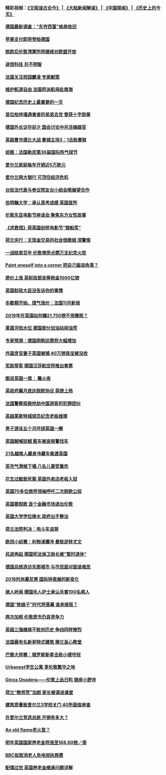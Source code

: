 #### 精彩视频：[《文昭谈古论今》](https://github.com/gfw-breaker/wenzhao/blob/master/README.md?t=11150331) | [《大陆新闻解读》](https://github.com/gfw-breaker/ntdtv-comedy/blob/master/README.md?t=11150331) | [《中国禁闻》](https://github.com/gfw-breaker/ntdtv-news/blob/master/README.md?t=11150331) | [《历史上的今天》](https://github.com/gfw-breaker/today-in-history/blob/master/README.md?t=11150331) 

#### [德国最新调查：“东穷西富”格局依旧](../pages/nsc974/n10852268.md?t=11150331) 

#### [苹果支付即将登陆德国](../pages/nsc974/n10852246.md?t=11150331) 

#### [脱欧后伦敦清算所将继续对欧盟开放](../pages/nsc974/n10852082.md?t=11150331) 

#### [迷信科技 并不明智](../pages/nsc974/n10851197.md?t=11150331) 

#### [法国关注校园霸凌 专家献策](../pages/nsc974/n10851199.md?t=11150331) 

#### [维护航道自由 法国将派航母赴南海](../pages/nsc974/n10851001.md?t=11150331) 

#### [德国纪念历史上最重要的一天](../pages/nsc974/n10849304.md?t=11150331) 

#### [首位柏林墙遇害者的弟弟去世 曾获十字勋章](../pages/nsc974/n10849268.md?t=11150331) 

#### [德国外长访华前夕 国会讨论中共活摘器官](../pages/nsc974/n10848903.md?t=11150331) 

#### [英超曼市德比大战 曼城主场3：1击败曼联](../pages/nsc974/n10848899.md?t=11150331) 

#### [组图：法国勒皮第36届国际热气球节](../pages/nsc974/n10845459.md?t=11150331) 

#### [爱尔兰家庭每年开销近5万欧元](../pages/nsc974/n10844726.md?t=11150331) 

#### [爱尔兰两大银行 可顶住经济危机](../pages/nsc974/n10844706.md?t=11150331) 

#### [台驻法代表与参议院友台小组会晤展望合作](../pages/nsc974/n10843796.md?t=11150331) 

#### [伯明翰大学：承认高考成绩 英国首所](../pages/nsc974/n10843334.md?t=11150331) 

#### [伦敦东亚电影节座谈会 聚焦东方女性故事](../pages/nsc974/n10843306.md?t=11150331) 

#### [《求救信》获英国剑桥电影节“银船奖”](../pages/nsc974/n10842268.md?t=11150331) 

#### [荷兰央行：无现金交易的社会很脆弱 须警惕](../pages/nsc974/n10841150.md?t=11150331) 

#### [一战结束百年 伦敦塔旁点燃万支纪念火炬](../pages/nsc974/n10841092.md?t=11150331) 

#### [Paint oneself into a corner 把自己画进角落？](../pages/nsc974/n10841190.md?t=11150331) 

#### [房价上涨 英财政部坐等税金1000亿镑](../pages/nsc974/n10841187.md?t=11150331) 

#### [英国财政大臣没告诉你的事情](../pages/nsc974/n10841141.md?t=11150331) 

#### [冬歇期开始、煤气涨价：法国11月新规](../pages/nsc974/n10841075.md?t=11150331) 

#### [2019年在英国如何赚21,750镑不用缴税？](../pages/nsc974/n10841101.md?t=11150331) 

#### [莱茵河低水位 德国部分加油站闹油荒](../pages/nsc974/n10841002.md?t=11150331) 

#### [专家预测：德国网购运费将大幅增加](../pages/nsc974/n10840951.md?t=11150331) 

#### [外国贪官妻子英国被捕 40万镑珠宝被没收](../pages/nsc974/n10838830.md?t=11150331) 

#### [奖励常客 德国汉莎航空将推出套票](../pages/nsc974/n10838351.md?t=11150331) 

#### [图说英国一周： 篝火夜](../pages/nsc974/n10838913.md?t=11150331) 

#### [英政府冀月底达脱欧协议 英镑上扬](../pages/nsc974/n10838808.md?t=11150331) 

#### [法国警察捣毁抢劫中国游客的犯罪团伙](../pages/nsc974/n10838404.md?t=11150331) 

#### [英超莱斯特城球员纪念老板维猜](../pages/nsc974/n10838894.md?t=11150331) 

#### [男子游泳五个月环绕英国一圈](../pages/nsc974/n10838885.md?t=11150331) 

#### [英国贼喊捉贼 赃车被盗报警找车](../pages/nsc974/n10838877.md?t=11150331) 

#### [21名越南人藏身冷藏车偷渡英国](../pages/nsc974/n10838871.md?t=11150331) 

#### [英充气滑梯下塌 八名儿童受重伤](../pages/nsc974/n10838865.md?t=11150331) 

#### [花生过敏致死案 英国外卖店老板入狱](../pages/nsc974/n10838857.md?t=11150331) 

#### [英国70多位商界领袖呼吁二次脱欧公投](../pages/nsc974/n10838826.md?t=11150331) 

#### [英国要脱欧 首个金融市场退出伦敦](../pages/nsc974/n10838815.md?t=11150331) 

#### [英国大学学位掺水 政府出手整治](../pages/nsc974/n10838778.md?t=11150331) 

#### [荷兰法院判决：电斗车该禁](../pages/nsc974/n10838448.md?t=11150331) 

#### [欧冠小组赛：利物浦爆冷 曼联逆转尤文](../pages/nsc974/n10837241.md?t=11150331) 

#### [风波再起 德国宪法保卫局长被“暂时退休”](../pages/nsc974/n10835736.md?t=11150331) 

#### [德国总统造访东部城市 与市民面对面谈难民](../pages/nsc974/n10835895.md?t=11150331) 

#### [2018时尚慕尼黑 国际钟表展的新变化](../pages/nsc974/n10836048.md?t=11150331) 

#### [骇人听闻 德国杀人护士承认杀害100名病人](../pages/nsc974/n10835823.md?t=11150331) 

#### [德国“铁娘子”时代将落幕 谁来接班？](../pages/nsc974/n10833701.md?t=11150331) 

#### [两次加税 伦敦房市仍具竞争力](../pages/nsc974/n10832030.md?t=11150331) 

#### [英超三强继续不败创历史 争四同样惨烈](../pages/nsc974/n10830095.md?t=11150331) 

#### [法国最有名新哥特式建筑 穆兰圣心教堂](../pages/nsc974/n10829754.md?t=11150331) 

#### [巴黎大师赛：俄罗斯新星击败小德夺冠](../pages/nsc974/n10830134.md?t=11150331) 

#### [Urbanest学生公寓 享伦敦繁华之地](../pages/nsc974/n10828080.md?t=11150331) 

#### [Ginza Onodera——伦敦上品日料 银座小野寺](../pages/nsc974/n10828069.md?t=11150331) 

#### [荷兰“教师荒”加剧 家长被请进课堂](../pages/nsc974/n10826148.md?t=11150331) 

#### [建筑质量致爱尔兰3学校关门 40所面临审查](../pages/nsc974/n10826209.md?t=11150331) 

#### [在爱尔兰竞选总统 开销有多大？](../pages/nsc974/n10826165.md?t=11150331) 

#### [An old flame老火苗？](../pages/nsc974/n10825994.md?t=11150331) 

#### [明年英国国家养老金将涨至168.60镑／周](../pages/nsc974/n10825971.md?t=11150331) 

#### [BBC拟取消老人免电视执照费](../pages/nsc974/n10825959.md?t=11150331) 

#### [配偶过世 英国养老金继承问题详解](../pages/nsc974/n10825931.md?t=11150331) 


